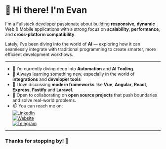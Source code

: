 # 👋 Hi there! I'm Evan

I'm a Fullstack developer passionate about building **responsive**, **dynamic** Web & Mobile applications with a strong focus on **scalability**, **performance**, and **cross-platform compatibility**.

Lately, I've been diving into the world of **AI** — exploring how it can seamlessly integrate with traditional programming to create smarter, more efficient development workflows.

---

- 🔭 I’m currently diving deep into **Automation** and **AI Tooling**.
- 🌱 Always learning something new, especially in the world of **integrations** and **developer tools**
- 💬 I love discussing **modern frameworks** like **Vue**, **Angular**, **React**, **Express**, **Fastify** and **Laravel**.
- 🤝 Open to collaborating on **open source projects** that push boundaries and solve real-world problems.
- 📫 You can reach me on:  
  [![LinkedIn](https://img.shields.io/badge/LinkedIn-%230077B5.svg?&style=flat&logo=linkedin&logoColor=white)](https://www.linkedin.com/in/eevan7a9/)  
  [![Website](https://img.shields.io/badge/Portfolio-%23FF6F61.svg?&style=flat&logo=google-chrome&logoColor=white)](https://evanmarc.com)  
  [![Telegram](https://img.shields.io/badge/Telegram-%2326A5E4.svg?&style=flat&logo=telegram&logoColor=white)](https://t.me/eevan7a9)

---

### Thanks for stopping by! 🙌

<!---
eevan7a9/eevan7a9 is a ✨ special ✨ repository because its `README.md` (this file) appears on your GitHub profile.
You can click the Preview link to take a look at your changes.
--->
